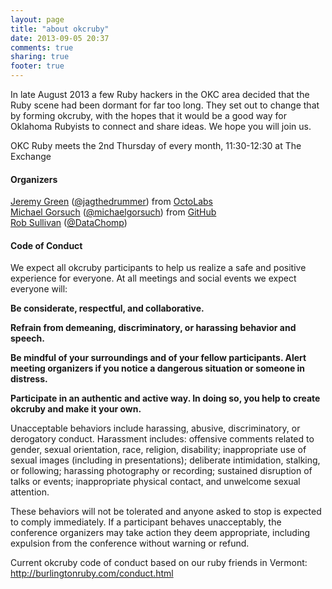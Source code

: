 ```yaml
---
layout: page
title: "about okcruby"
date: 2013-09-05 20:37
comments: true
sharing: true
footer: true
---
```


In late August 2013 a few Ruby hackers in the OKC area decided that the
Ruby scene had been dormant for far too long.  They set out to change
that by forming okcruby, with the hopes that it would be a good way for
Oklahoma Rubyists to connect and share ideas. We hope you will join us.  
  
OKC Ruby meets the 2nd Thursday of every month, 11:30-12:30 at The Exchange  
  
#### Organizers
[Jeremy Green][] ([@jagthedrummer][]) from [OctoLabs][]  
[Michael Gorsuch][] ([@michaelgorsuch][]) from [GitHub][]  
[Rob Sullivan][] ([@DataChomp][])  

[Rob Sullivan]: http://www.DataChomp.com/ "DataChomp"
[@DataChomp]: https://twitter.com/DataChomp "@DataChomp"

[Michael Gorsuch]: http://gorsuch.github.io/ "Michael Gorsuch"
[GitHub]: http://www.github.com/ "GitHub"
[@michaelgorsuch]: https://twitter.com/michaelgorsuch "@michaelgorsuch"

[Jeremy Green]: http://www.greenhousephotogallery.com/ "Green House Photo Gallery"
[OctoLabs]: http://www.octolabs.com/ "OctoLabs"
[@jagthedrummer]: https://twitter.com/jagthedrummer "@jagthedrummer"
  

#### Code of Conduct
We expect all okcruby participants to help us realize a safe and positive experience for everyone. At all meetings and social events we expect everyone will:  
  
**Be considerate, respectful, and collaborative.**  

**Refrain from demeaning, discriminatory, or harassing behavior and speech.**  

**Be mindful of your surroundings and of your fellow participants. Alert meeting organizers if you notice a dangerous situation or someone in distress.**  

**Participate in an authentic and active way. In doing so, you help to create okcruby and make it your own.**  
  
Unacceptable behaviors include harassing, abusive, discriminatory, or derogatory conduct. Harassment includes: offensive comments related to gender, sexual orientation, race, religion, disability; inappropriate use of sexual images (including in presentations); deliberate intimidation, stalking, or following; harassing photography or recording; sustained disruption of talks or events; inappropriate physical contact, and unwelcome sexual attention.  
  
These behaviors will not be tolerated and anyone asked to stop is expected to comply immediately. If a participant behaves unacceptably, the conference organizers may take action they deem appropriate, including expulsion from the conference without warning or refund.  
  
Current okcruby code of conduct based on our ruby friends in Vermont: http://burlingtonruby.com/conduct.html


